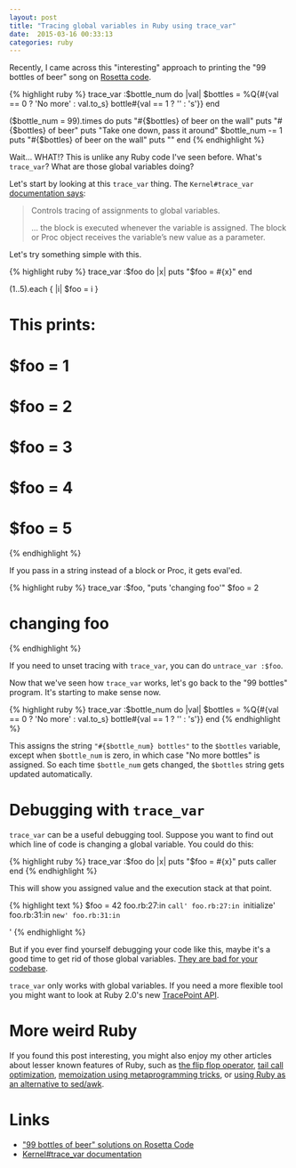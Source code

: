 ```yaml
---
layout: post
title: "Tracing global variables in Ruby using trace_var"
date:  2015-03-16 00:33:13
categories: ruby
---
```


Recently, I came across this
"interesting" approach to printing
the "99 bottles of beer" song on
[Rosetta code](http://rosettacode.org/wiki/99_Bottles_of_Beer#Ruby).

{% highlight ruby %}
trace_var :$bottle_num do |val|
  $bottles = %Q{#{val == 0 ? 'No more' : val.to_s} bottle#{val == 1 ? '' : 's'}}
end

($bottle_num = 99).times do
  puts "#{$bottles} of beer on the wall"
  puts "#{$bottles} of beer"
  puts "Take one down, pass it around"
  $bottle_num -= 1
  puts "#{$bottles} of beer on the wall"
  puts ""
end
{% endhighlight %}

Wait... WHAT!?
This is unlike any Ruby code I've seen before.
What's `trace_var`?
What are those global variables doing?

Let's start by looking at this `trace_var` thing.
The `Kernel#trace_var`
[documentation says](https://docs.ruby-lang.org/en/master/Kernel.html#method-i-trace_var):

> Controls tracing of assignments to global variables.
>
> ... the block is executed whenever the variable is assigned.
> The block or Proc object receives
> the variable’s new value as a parameter.

Let's try something simple with this.

{% highlight ruby %}
trace_var :$foo do |x|
  puts "$foo = #{x}"
end

(1..5).each { |i| $foo = i }

# This prints:
# $foo = 1
# $foo = 2
# $foo = 3
# $foo = 4
# $foo = 5
{% endhighlight %}

If you pass in a string
instead of a block or Proc,
it gets eval'ed.

{% highlight ruby %}
trace_var :$foo, "puts 'changing foo'"
$foo = 2
# changing foo
{% endhighlight %}

If you need to unset tracing with `trace_var`,
you can do `untrace_var :$foo`.

Now that we've seen how `trace_var` works,
let's go back to the "99 bottles" program.
It's starting to make sense now.

{% highlight ruby %}
trace_var :$bottle_num do |val|
  $bottles = %Q{#{val == 0 ? 'No more' : val.to_s} bottle#{val == 1 ? '' : 's'}}
end
{% endhighlight %}

This assigns the string
`"#{$bottle_num} bottles"`
to the `$bottles` variable,
except when `$bottle_num` is zero,
in which case "No more bottles"
is assigned.
So each time `$bottle_num` gets changed,
the `$bottles` string gets updated automatically.

# Debugging with `trace_var`

`trace_var` can be a useful debugging tool.
Suppose you want to find out
which line of code is
changing a global variable.
You could do this:

{% highlight ruby %}
trace_var :$foo do |x|
  puts "$foo = #{x}"
  puts caller
end
{% endhighlight %}

This will show you assigned value
and the execution stack at that point.

{% highlight text %}
$foo = 42
foo.rb:27:in `call'
foo.rb:27:in `initialize'
foo.rb:31:in `new'
foo.rb:31:in `<main>'
{% endhighlight %}

But if you ever find yourself debugging your code like this,
maybe it's a good time to get rid of those global variables.
[They are bad for your codebase](http://c2.com/cgi/wiki?GlobalVariablesAreBad).

`trace_var` only works with global variables.
If you need a more flexible tool
you might want to look at Ruby 2.0's new
[TracePoint API](https://docs.ruby-lang.org/en/master/TracePoint.html).

# More weird Ruby

If you found this post interesting,
you might also enjoy my other articles
about lesser known features of Ruby,
such as
[the flip flop operator](/posts/ruby-flip-flop/),
[tail call optimization](/posts/ruby-tco/),
[memoization using metaprogramming tricks](/posts/ruby-memoization/),
or
[using Ruby as an alternative to sed/awk](/posts/ruby-sed-awk/).

# Links

* ["99 bottles of beer" solutions on Rosetta Code](http://rosettacode.org/wiki/99_Bottles_of_Beer#Ruby)
* [Kernel#trace_var documentation](https://docs.ruby-lang.org/en/master/Kernel.html#method-i-trace_var)
